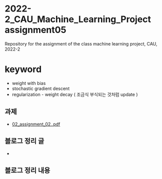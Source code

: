 # 2022-2_CAU_Machine_Learning_Project assignment05
Repository for the assignment of the class machine learning project, CAU, 2022-2 
 
# keyword
- weight with bias
- stochastic gradient descent
- regularization - weight decay ( 조금식 부식되는 것처럼 update )

## 과제 
- [02_assignment_02..pdf](https://github.com/caumannerman/2022-2_CAU_Machine_Learning_Project/files/9691919/02_assignment_02.pdf)


## 블로그 정리 글 
- 

## 블로그 정리 내용 



